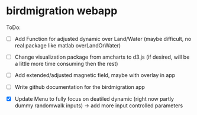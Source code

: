# birdmigration webapp

ToDo:

- [ ] Add Function for adjusted dynamic over Land/Water (maybe difficult, no real package like matlab overLandOrWater)
- [ ] Change visualization package from amcharts to d3.js (if desired, will be a little more time consuming then the rest)
- [ ] Add extended/adjusted magnetic field, maybe with overlay in app
- [ ] Write github documentation for the birdmigration app
- [x] Update Menu to fully focus on deatiled dynamic (right now partly dummy randomwalk inputs) -> add more input controlled parameters

